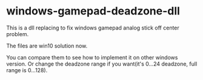 # windows-gamepad-deadzone-dll
This is a dll replacing to fix windows gamepad analog stick off center problem.

The files are win10 solution now.

You can compare them to see how to implement it on other windows version.
Or change the deadzone range if you want(it's 0...24 deadzone, full range is 0...128).
